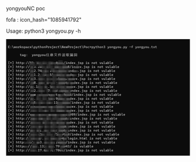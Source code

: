 yongyouNC poc

fofa : icon_hash="1085941792"

Usage:
     python3 yongyou.py -h

     
![](https://github.com/adcjsfbj/yongyou/blob/main/yongyou.png)
